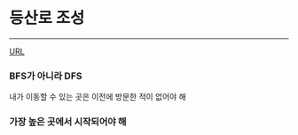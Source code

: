 # 등산로 조성
---

[URL](https://swexpertacademy.com/main/code/problem/problemDetail.do?contestProbId=AV5PoOKKAPIDFAUq)

### BFS가 아니라 DFS
내가 이동할 수 있는 곳은 이전에 방문한 적이 없어야 해

### 가장 높은 곳에서 시작되어야 해
